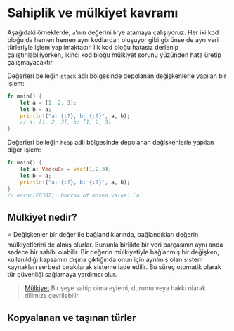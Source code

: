 # Sahiplik ve mülkiyet kavramı
Aşağıdaki örneklerde, `a`'nın değerini `b`'ye atamaya çalışıyoruz. Her iki kod bloğu da hemen hemen aynı kodlardan oluşuyor gibi görünse de ayrı veri türleriyle işlem yapılmaktadır. İlk kod bloğu hatasız derlenip çalıştırılabiliyorken, ikinci kod bloğu mülkiyet sorunu yüzünden hata üretip çalışmayacaktır.

Değerleri belleğin `stack` adlı bölgesinde depolanan değişkenlerle yapılan bir işlem:

```Rust
fn main() {
    let a = [1, 2, 3];
    let b = a;
    println!("a: {:?}, b: {:?}", a, b);
    // a: [1, 2, 3], b: [1, 2, 3]
}
````
Değerleri belleğin `heap` adlı bölgesinde depolanan değişkenlerle yapılan diğer işlem:

```Rust
fn main() {
    let a: Vec<u8> = vec![1,2,3];
    let b = a;
    println!("a: {:?}, b: {:?}", a, b);
}
// error[E0382]: borrow of moved value: `a`
````
## Mülkiyet nedir?
⭐️ Değişkenler bir değer ile bağlandıklarında, bağlandıkları değerin mülkiyetlerini de almış olurlar. Bununla birlikte bir veri parçasının aynı anda sadece bir sahibi olabilir. Bir değerin mülkiyetiyle bağlanmış bir değişken, kullanıldığı kapsamın dışına çıktığında onun için ayrılmış olan sistem kaynakları serbest bırakılarak sisteme iade edilir. Bu süreç otomatik olarak tür güvenliği sağlamaya yardımcı olur.

> [Mülkiyet](https://github.com/nikomatsakis/rust-tutorials-keynote/blob/master/Ownership%20and%20Borrowing.pdf)
Bir şeye sahip olma eylemi, durumu veya hakkı olarak dilimize çevrilebilir.

## Kopyalanan ve taşınan türler
